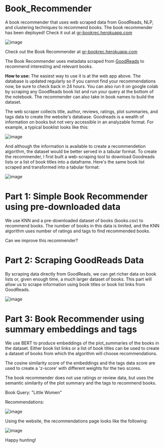 # Book_Recommender
A book recommender that uses web scraped data from GoodReads, NLP, and clustering techniques to recommend books.
The book recommender has been deployed! 
Check it out at [gr-bookrec.herokuapp.com](gr-bookrec.herokuapp.com)

![image](https://user-images.githubusercontent.com/59543579/122368560-7184bd00-cf2b-11eb-8353-16e8a6a7adf0.png)


Check out the Book Recommender at [gr-bookrec.herokuapp.com](https://gr-bookrec.herokuapp.com) 

The Book Recommender uses metadata scraped from [GoodReads](https://www.goodreads.com) to recommend interesting and relevant books. 

**How to use:** The easiest way to use it is at the web app above. The database is updated regularly so if you cannot find your recommendations now, be sure to check back in 24 hours. You can also run it on google colab by scraping any GoodReads book list and run your query at the bottom of the notebook. The recommender can also take in book names to build the dataset.

The web scraper collects title, author, reviews, ratings, plot summaries, and tags data to create the website's database. Goodreads is a wealth of information on books but not very accessible in an analyzable format. For example, a typical booklist looks like this:

![image](https://user-images.githubusercontent.com/59543579/123773613-c95fe400-d89a-11eb-95b0-855072560a39.png)

And although the information is available to create a recommendetion algorithm, the dataset would be better served in a tabular format. To create the recommender, I first built a web-scraping tool to download Goodreads lists or a list of book titles into a dataframe. Here's the same book list scraped and transformed into a tabular format:

![image](https://user-images.githubusercontent.com/59543579/123776724-8c492100-d89d-11eb-9159-4493e12cae7d.png)




# Part 1: Simple Book Recommender using pre-downloaded data

We use KNN and a pre-downloaded dataset of books (books.csv) to recommend books. 
The number of books in this data is limited, and the KNN algorithm uses number of ratings and tags to find 
recommended books. 

Can we improve this recommender? 

# Part 2: Scraping GoodReads Data

By scraping data directly from GoodReads, we can get richer data on book lists or, given enough time, a much larger dataset of books. 
This part will allow us to scrape information using book titles or book list links from GoodReads. 

![image](https://user-images.githubusercontent.com/59543579/120947769-83d25000-c70e-11eb-9ebe-a2924d9258bc.png)


# Part 3: Book Recommender using summary embeddings and tags

We use BERT to produce embeddings of the plot_summaries of the books in the dataset. Either book list links or a list of book titles 
can be used to create a dataset of books from which the algorithm will choose recommendations. 

The cosine similarity score of the embeddings and the tags data score are used to create a 'z-score' with different weights for the 
two scores. 

The book recommender does not use ratings or review data, but uses the semantic similarity of the plot summary and the tags to 
recommend books.

Book Query: "Little Women"

Recommendations: 

![image](https://user-images.githubusercontent.com/59543579/120947854-bed48380-c70e-11eb-99a0-709c1cccc63a.png)

Using the website, the recommendations page looks like the following:

![image](https://user-images.githubusercontent.com/59543579/122615577-beb17d80-d056-11eb-8a50-36432793edba.png)

Happy hunting!

